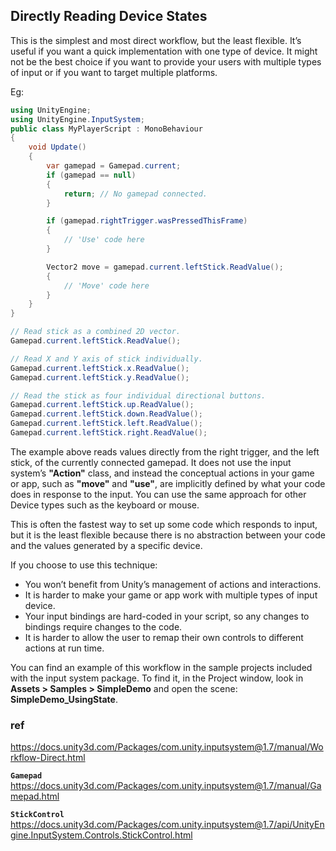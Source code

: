 ## Directly Reading Device States

This is the simplest and most direct workflow, but the least flexible. It’s useful if you want a quick implementation with one type of device. It might not be the best choice if you want to provide your users with multiple types of input or if you want to target multiple platforms.

Eg:
```cs
using UnityEngine;
using UnityEngine.InputSystem;
public class MyPlayerScript : MonoBehaviour
{
    void Update()
    {
        var gamepad = Gamepad.current;
        if (gamepad == null)
        {
            return; // No gamepad connected.
        }

        if (gamepad.rightTrigger.wasPressedThisFrame)
        {
            // 'Use' code here
        }

        Vector2 move = gamepad.current.leftStick.ReadValue();
        {
            // 'Move' code here
        }
    }
}
```


```cs
// Read stick as a combined 2D vector.
Gamepad.current.leftStick.ReadValue();

// Read X and Y axis of stick individually.
Gamepad.current.leftStick.x.ReadValue();
Gamepad.current.leftStick.y.ReadValue();

// Read the stick as four individual directional buttons.
Gamepad.current.leftStick.up.ReadValue();
Gamepad.current.leftStick.down.ReadValue();
Gamepad.current.leftStick.left.ReadValue();
Gamepad.current.leftStick.right.ReadValue();
```

The example above reads values directly from the right trigger, and the left stick, of the currently connected gamepad. It does not use the input system’s **"Action"** class, and instead the conceptual actions in your game or app, such as **"move"** and **"use"**, are implicitly defined by what your code does in response to the input. You can use the same approach for other Device types such as the keyboard or mouse.

This is often the fastest way to set up some code which responds to input, but it is the least flexible because there is no abstraction between your code and the values generated by a specific device.

If you choose to use this technique:

- You won’t benefit from Unity’s management of actions and interactions.
- It is harder to make your game or app work with multiple types of input device.
- Your input bindings are hard-coded in your script, so any changes to bindings require changes to the code.
- It is harder to allow the user to remap their own controls to different actions at run time.


You can find an example of this workflow in the sample projects included with the input system package. To find it, in the Project window, look in **Assets > Samples > SimpleDemo** and open the scene: **SimpleDemo_UsingState**.


### ref 
https://docs.unity3d.com/Packages/com.unity.inputsystem@1.7/manual/Workflow-Direct.html

**`Gamepad`** \
https://docs.unity3d.com/Packages/com.unity.inputsystem@1.7/manual/Gamepad.html

**`StickControl`** \
https://docs.unity3d.com/Packages/com.unity.inputsystem@1.7/api/UnityEngine.InputSystem.Controls.StickControl.html


